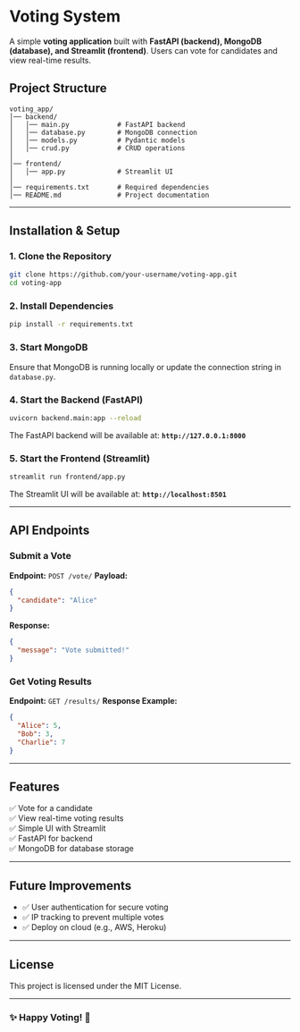 # Voting System

A simple **voting application** built with **FastAPI (backend), MongoDB (database), and Streamlit (frontend)**. Users can vote for candidates and view real-time results.

## Project Structure

```
voting_app/
│── backend/
│   │── main.py            # FastAPI backend
│   │── database.py        # MongoDB connection
│   │── models.py          # Pydantic models
│   │── crud.py            # CRUD operations
│
│── frontend/
│   │── app.py             # Streamlit UI
│
│── requirements.txt       # Required dependencies
│── README.md              # Project documentation
```

---

## Installation & Setup

### 1. Clone the Repository

```bash
git clone https://github.com/your-username/voting-app.git
cd voting-app
```

### 2. Install Dependencies

```bash
pip install -r requirements.txt
```

### 3. Start MongoDB

Ensure that MongoDB is running locally or update the connection string in `database.py`.

### 4. Start the Backend (FastAPI)

```bash
uvicorn backend.main:app --reload
```

The FastAPI backend will be available at: **`http://127.0.0.1:8000`**

### 5. Start the Frontend (Streamlit)

```bash
streamlit run frontend/app.py
```

The Streamlit UI will be available at: **`http://localhost:8501`**

---

## API Endpoints

### Submit a Vote

**Endpoint:** `POST /vote/`
**Payload:**

```json
{
  "candidate": "Alice"
}
```

**Response:**

```json
{
  "message": "Vote submitted!"
}
```

### Get Voting Results

**Endpoint:** `GET /results/`
**Response Example:**

```json
{
  "Alice": 5,
  "Bob": 3,
  "Charlie": 7
}
```

---

## Features

✅ Vote for a candidate\
✅ View real-time voting results\
✅ Simple UI with Streamlit\
✅ FastAPI for backend\
✅ MongoDB for database storage

---

## Future Improvements

- ✅ User authentication for secure voting
- ✅ IP tracking to prevent multiple votes
- ✅ Deploy on cloud (e.g., AWS, Heroku)

---

## License

This project is licensed under the MIT License.

---

### ✨ Happy Voting! 🚀

